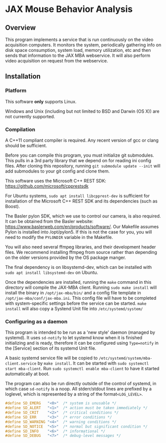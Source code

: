 # JAX Mouse Behavior Analysis

## Overview

This program implements a service that is run continuously on the video 
acquisition computers. It monitors the system, periodically gathering info on 
disk space consumption, system load, memory utilization, etc and then sends 
that information to the JAX MBA webservice. It will also perform video
acquisition on request from the webservice.

## Installation

### Platform

This software **only** supports Linux.

Windows and Unix (including but not limited to BSD and Darwin (OS X)) are not 
currently supported. 

### Compilation

A C++11 compliant compiler is required. Any recent version of gcc or clang
should be sufficient.

Before you can compile this program, you must initialize git submodules. This
pulls in a 3rd party library that we depend on for reading ini config files.
After cloning this repository, running `git submodule update --init` will add
submodules to your git config and clone them. 

This software uses the Microsoft C++ REST SDK:
https://github.com/microsoft/cpprestsdk

For Ubuntu systems, `sudo apt install libcpprest-dev` is sufficient for 
installation of the Microsoft C++ REST SDK and its dependencies (such as Boost).

The Basler pylon SDK, which we use to control our camera, is also required. It 
can be obtained from the Basler website:
https://www.baslerweb.com/en/products/software/. Our Makefile assumes Pylon is 
installed into /opt/pylon5. If this is not the case for you, you will need to 
modify the `PYLONDIR` variable in the Makefile. 

You will also need several ffmpeg libraries, and their development header files. 
We recommend installing ffmpeg from source rather than depending on the older 
versions provided by the OS package manger.

The final dependency is on libsystemd-dev, which can be installed with 
`sudo apt install libsystemd-dev` on Ubuntu. 

Once the dependencies are installed, running  the `make` command in this
directory will compile the JAX-MBA client. Running `sudo make install` will 
install the binary in `/opt/jax-mba/bin/` and a config file template in 
`/opt/jax-mba/conf/jax-mba.ini`. This config file will have to be completed 
with system-specific settings before the service can be started. `make install`
will also copy a Systend Unit file into `/etc/systemd/system/`

### Configuring as a daemon

This program is intended to be run as a 'new style' daemon (managed by systemd).
It uses `sd-notify` to let systemd know when it is finished initializing and is
ready, therefore it can be configured using `Type=notify` in the [Service] 
section of its systemd Unit file.

A basic systemd service file will be copied to 
`/etc/systemd/system/mba-client.service` by `make install`. It can be started
with `sudo systemctl start mba-client`. Run `sudo systemctl enable mba-client`
to have it started automatically at boot.

The program can also be run directly outside of the control of systemd, in
which case `sd-notify` is a noop. All stderr/stdout lines are prefixed by a
loglevel, which is represented by a string of the format`<LOG_LEVEL>`.

```C
#define SD_EMERG   "<0>"  /* system is unusable */
#define SD_ALERT   "<1>"  /* action must be taken immediately */
#define SD_CRIT    "<2>"  /* critical conditions */
#define SD_ERR     "<3>"  /* error conditions */
#define SD_WARNING "<4>"  /* warning conditions */
#define SD_NOTICE  "<5>"  /* normal but significant condition */
#define SD_INFO    "<6>"  /* informational */
#define SD_DEBUG   "<7>"  /* debug-level messages */
```
